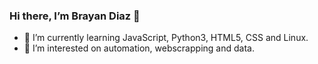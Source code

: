 ### Hi there, I’m Brayan Diaz 👋

- 🌱 I’m currently learning JavaScript, Python3, HTML5, CSS and Linux.
- 👀 I’m interested on automation, webscrapping and data. 
<!--- - 💞️ I’m looking to collaborate on ... --->



<!---
MrDarthHub/MrDarthHub is a ✨ special ✨ repository because its `README.md` (this file) appears on your GitHub profile.
You can click the Preview link to take a look at your changes.
--->
